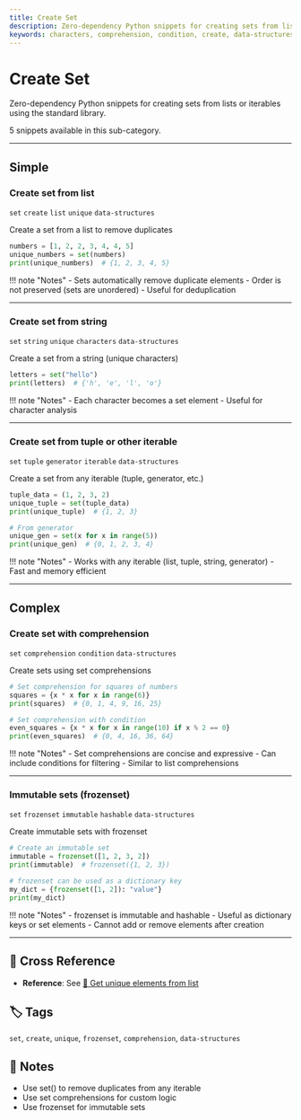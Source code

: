 ```yaml
---
title: Create Set
description: Zero-dependency Python snippets for creating sets from lists or iterables using the standard library.
keywords: characters, comprehension, condition, create, data-structures, frozenset, generator, hashable, immutable, iterable, list, set, string, tuple, unique
---
```


# Create Set

Zero-dependency Python snippets for creating sets from lists or iterables using the standard library.

5 snippets available in this sub-category.

---

## Simple

###  Create set from list

`set` `create` `list` `unique` `data-structures`

Create a set from a list to remove duplicates

```python
numbers = [1, 2, 2, 3, 4, 4, 5]
unique_numbers = set(numbers)
print(unique_numbers)  # {1, 2, 3, 4, 5}
```

!!! note "Notes"
    - Sets automatically remove duplicate elements
    - Order is not preserved (sets are unordered)
    - Useful for deduplication

<hr class="snippet-divider">

### Create set from string

`set` `string` `unique` `characters` `data-structures`

Create a set from a string (unique characters)

```python
letters = set("hello")
print(letters)  # {'h', 'e', 'l', 'o'}
```

!!! note "Notes"
    - Each character becomes a set element
    - Useful for character analysis

<hr class="snippet-divider">

### Create set from tuple or other iterable

`set` `tuple` `generator` `iterable` `data-structures`

Create a set from any iterable (tuple, generator, etc.)

```python
tuple_data = (1, 2, 3, 2)
unique_tuple = set(tuple_data)
print(unique_tuple)  # {1, 2, 3}

# From generator
unique_gen = set(x for x in range(5))
print(unique_gen)  # {0, 1, 2, 3, 4}
```

!!! note "Notes"
    - Works with any iterable (list, tuple, string, generator)
    - Fast and memory efficient

<hr class="snippet-divider">

## Complex

###  Create set with comprehension

`set` `comprehension` `condition` `data-structures`

Create sets using set comprehensions

```python
# Set comprehension for squares of numbers
squares = {x * x for x in range(6)}
print(squares)  # {0, 1, 4, 9, 16, 25}

# Set comprehension with condition
even_squares = {x * x for x in range(10) if x % 2 == 0}
print(even_squares)  # {0, 4, 16, 36, 64}
```

!!! note "Notes"
    - Set comprehensions are concise and expressive
    - Can include conditions for filtering
    - Similar to list comprehensions

<hr class="snippet-divider">

### Immutable sets (frozenset)

`set` `frozenset` `immutable` `hashable` `data-structures`

Create immutable sets with frozenset

```python
# Create an immutable set
immutable = frozenset([1, 2, 3, 2])
print(immutable)  # frozenset({1, 2, 3})

# frozenset can be used as a dictionary key
my_dict = {frozenset([1, 2]): "value"}
print(my_dict)
```

!!! note "Notes"
    - frozenset is immutable and hashable
    - Useful as dictionary keys or set elements
    - Cannot add or remove elements after creation

<hr class="snippet-divider">

## 🔗 Cross Reference

- **Reference**: See [📂 Get unique elements from list](set_unique_elements.md)

## 🏷️ Tags

`set`, `create`, `unique`, `frozenset`, `comprehension`, `data-structures`

## 📝 Notes
- Use set() to remove duplicates from any iterable
- Use set comprehensions for custom logic
- Use frozenset for immutable sets
